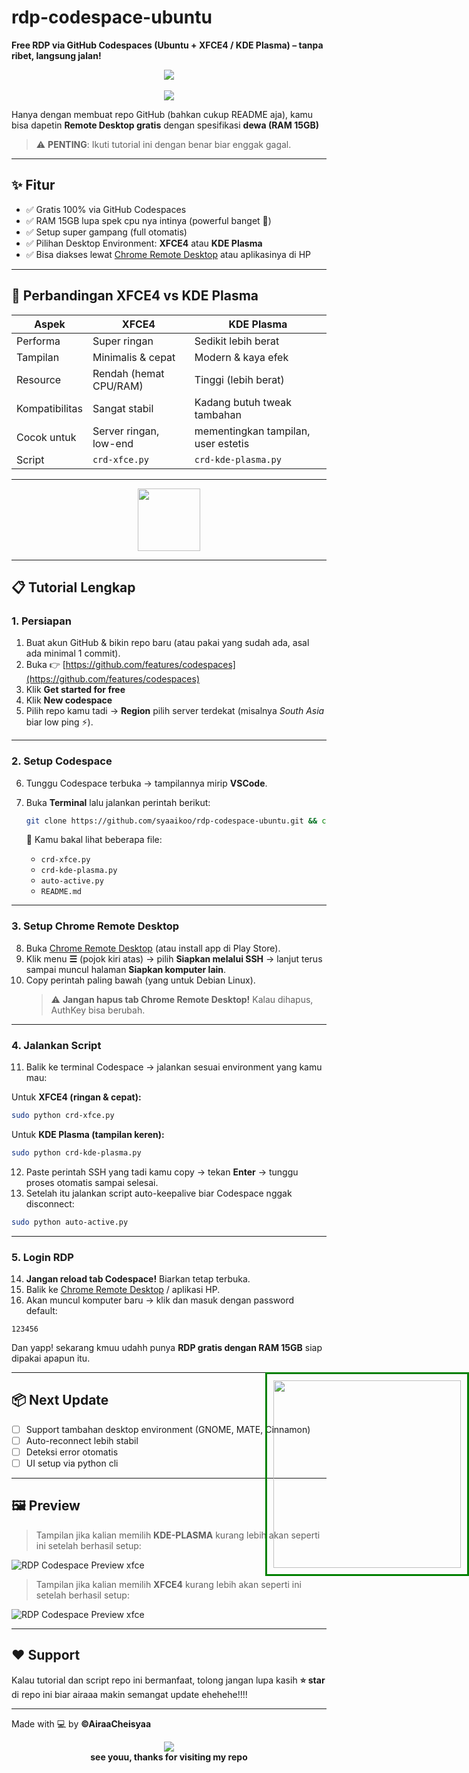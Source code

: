 # rdp-codespace-ubuntu
**Free RDP via GitHub Codespaces (Ubuntu + XFCE4 / KDE Plasma) – tanpa ribet, langsung jalan!**  

<div align="center">
   <a href="https://instagram.com/syaaikoo">
      <img src="https://img.shields.io/badge/Instagram-syaaikoo-E4405F?style=for-the-badge&logo=instagram&logoColor=white"/>
   </a>
   <br><br>
   <img src="https://media.tenor.com/N5fU8iyU9F4AAAAi/shigure-ui-dance.gif" />
</div>


Hanya dengan membuat repo GitHub (bahkan cukup README aja), kamu bisa dapetin **Remote Desktop gratis** dengan spesifikasi **dewa (RAM 15GB)**   

> ⚠️ **PENTING**: Ikuti tutorial ini dengan benar biar enggak gagal.  

---

## ✨ Fitur
- ✅ Gratis 100% via GitHub Codespaces  
- ✅ RAM 15GB lupa spek cpu nya intinya (powerful banget 🚀)  
- ✅ Setup super gampang (full otomatis)  
- ✅ Pilihan Desktop Environment: **XFCE4** atau **KDE Plasma**  
- ✅ Bisa diakses lewat [Chrome Remote Desktop](https://remotedesktop.google.com) atau aplikasinya di HP  

---

## 🧠 Perbandingan XFCE4 vs KDE Plasma

| Aspek | XFCE4 | KDE Plasma |
|-------|--------|-------------|
|  Performa | Super ringan | Sedikit lebih berat |
|  Tampilan | Minimalis & cepat | Modern & kaya efek |
|  Resource | Rendah (hemat CPU/RAM) | Tinggi (lebih berat) |
|  Kompatibilitas | Sangat stabil | Kadang butuh tweak tambahan |
|  Cocok untuk | Server ringan, low-end | mementingkan tampilan, user estetis |
|  Script | `crd-xfce.py` | `crd-kde-plasma.py` |

---

<div align="center">
   <img src="https://media.tenor.com/IjX29sgxJVAAAAAi/sleeping-cute.gif"  height="100" width="100"/>
</div>

---
## 📋 Tutorial Lengkap

### 1. Persiapan
1. Buat akun GitHub & bikin repo baru (atau pakai yang sudah ada, asal ada minimal 1 commit).  
2. Buka 👉 [https://github.com/features/codespaces](https://github.com/features/codespaces)  
3. Klik **Get started for free**  
4. Klik **New codespace**  
5. Pilih repo kamu tadi → **Region** pilih server terdekat (misalnya *South Asia* biar low ping ⚡).  

---

### 2. Setup Codespace
6. Tunggu Codespace terbuka → tampilannya mirip **VSCode**.  
7. Buka **Terminal** lalu jalankan perintah berikut:  

   ```bash
   git clone https://github.com/syaaikoo/rdp-codespace-ubuntu.git && cd rdp-codespace-ubuntu && ls
   ```

   📂 Kamu bakal lihat beberapa file:  
   - `crd-xfce.py`  
   - `crd-kde-plasma.py`  
   - `auto-active.py`  
   - `README.md`

---

### 3. Setup Chrome Remote Desktop
8. Buka [Chrome Remote Desktop](https://remotedesktop.google.com) (atau install app di Play Store).  
9. Klik menu **☰** (pojok kiri atas) → pilih **Siapkan melalui SSH** → lanjut terus sampai muncul halaman **Siapkan komputer lain**.  
10. Copy perintah paling bawah (yang untuk Debian Linux).  
    > ⚠️ **Jangan hapus tab Chrome Remote Desktop!** Kalau dihapus, AuthKey bisa berubah.  

---

### 4. Jalankan Script
11. Balik ke terminal Codespace → jalankan sesuai environment yang kamu mau:  

   Untuk **XFCE4 (ringan & cepat):**
   ```bash
   sudo python crd-xfce.py
   ```

   Untuk **KDE Plasma (tampilan keren):**
   ```bash
   sudo python crd-kde-plasma.py
   ```

12. Paste perintah SSH yang tadi kamu copy → tekan **Enter** → tunggu proses otomatis sampai selesai.  
13. Setelah itu jalankan script auto-keepalive biar Codespace nggak disconnect:  

   ```bash
   sudo python auto-active.py
   ```

---

### 5. Login RDP
14. **Jangan reload tab Codespace!** Biarkan tetap terbuka.  
15. Balik ke [Chrome Remote Desktop](https://remotedesktop.google.com) / aplikasi HP.  
16. Akan muncul komputer baru → klik dan masuk dengan password default:  

   ```
   123456
   ```

   Dan yapp! sekarang kmuu udahh punya **RDP gratis dengan RAM 15GB** siap dipakai apapun itu.  

<div>
      <img src="https://media.tenor.com/cZCGGNbpWskAAAAi/miyulily-vtuber.gif"
     style="position:absolute; right:0px; width:300px; border:3px solid green; padding:10px;" />
</div>


---

## 📦 Next Update
- [ ] Support tambahan desktop environment (GNOME, MATE, Cinnamon)  
- [ ] Auto-reconnect lebih stabil  
- [ ] Deteksi error otomatis  
- [ ] UI setup via python cli  

---

## 🖼️ Preview
> Tampilan jika kalian memilih **KDE-PLASMA** kurang lebih akan seperti ini setelah berhasil setup:  

![RDP Codespace Preview xfce](https://kde.org/content/plasma-desktop/plasma-launcher.png)

> Tampilan jika kalian memilih **XFCE4** kurang lebih akan seperti ini setelah berhasil setup:  

![RDP Codespace Preview xfce](https://docs.vultr.com/public/doc-assets/2091/9d5e1501-4ec5-4be6-95dd-6687764039c3.png)

---

## ❤️ Support
Kalau tutorial dan script repo ini bermanfaat, tolong jangan lupa kasih **⭐ star** 
di repo ini biar airaaa makin semangat update ehehehe!!!!  

---

Made with 💻 by **©AiraaCheisyaa**
<div align="center">  
  <img src="https://c.tenor.com/Cjw0fXX7LwwAAAAC/tenor.gif"/>  
  <br>  
  <b>see youu, thanks for visiting my repo</b>  
</div>
